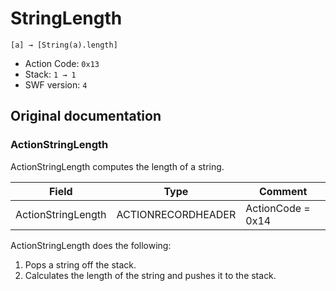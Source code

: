 # StringLength

```
[a] → [String(a).length]
```

- Action Code: `0x13`
- Stack: `1 → 1`
- SWF version: `4`

## Original documentation

### ActionStringLength

ActionStringLength computes the length of a string.

| Field              | Type               | Comment           |
|--------------------|--------------------|-------------------|
| ActionStringLength | ACTIONRECORDHEADER | ActionCode = 0x14 |

ActionStringLength does the following:
1. Pops a string off the stack.
2. Calculates the length of the string and pushes it to the stack.
